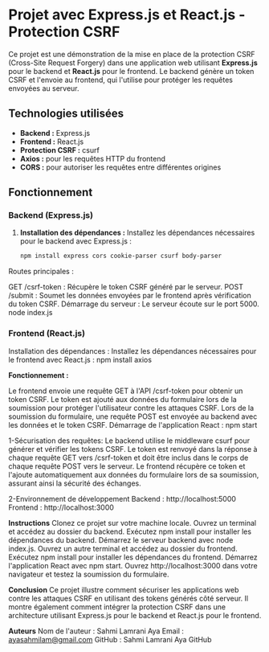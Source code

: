 # Projet avec Express.js et React.js - Protection CSRF

Ce projet est une démonstration de la mise en place de la protection CSRF (Cross-Site Request Forgery) dans une application web utilisant **Express.js** pour le backend et **React.js** pour le frontend. Le backend génère un token CSRF et l'envoie au frontend, qui l'utilise pour protéger les requêtes envoyées au serveur.

## Technologies utilisées

- **Backend :** Express.js
- **Frontend :** React.js
- **Protection CSRF :** csurf
- **Axios :** pour les requêtes HTTP du frontend
- **CORS :** pour autoriser les requêtes entre différentes origines

## Fonctionnement

### Backend (Express.js)

1. **Installation des dépendances :**
   Installez les dépendances nécessaires pour le backend avec Express.js :
   ```bash
   npm install express cors cookie-parser csurf body-parser
Routes principales :

GET /csrf-token : Récupère le token CSRF généré par le serveur.
POST /submit : Soumet les données envoyées par le frontend après vérification du token CSRF.
Démarrage du serveur : Le serveur écoute sur le port 5000.
node index.js


### Frontend (React.js)
Installation des dépendances : Installez les dépendances nécessaires pour le frontend avec React.js :
npm install axios

**Fonctionnement :**

Le frontend envoie une requête GET à l'API /csrf-token pour obtenir un token CSRF.
Le token est ajouté aux données du formulaire lors de la soumission pour protéger l'utilisateur contre les attaques CSRF.
Lors de la soumission du formulaire, une requête POST est envoyée au backend avec les données et le token CSRF.
Démarrage de l'application React :
npm start

1-Sécurisation des requêtes: 
Le backend utilise le middleware csurf pour générer et vérifier les tokens CSRF. Le token est renvoyé dans la réponse à chaque requête GET vers /csrf-token et doit être inclus dans le corps de chaque requête POST vers le serveur.
Le frontend récupère ce token et l'ajoute automatiquement aux données du formulaire lors de sa soumission, assurant ainsi la sécurité des échanges.

2-Environnement de développement
Backend : http://localhost:5000
Frontend : http://localhost:3000

**Instructions**
Clonez ce projet sur votre machine locale.
Ouvrez un terminal et accédez au dossier du backend.
Exécutez npm install pour installer les dépendances du backend.
Démarrez le serveur backend avec node index.js.
Ouvrez un autre terminal et accédez au dossier du frontend.
Exécutez npm install pour installer les dépendances du frontend.
Démarrez l'application React avec npm start.
Ouvrez http://localhost:3000 dans votre navigateur et testez la soumission du formulaire.

**Conclusion**
Ce projet illustre comment sécuriser les applications web contre les attaques CSRF en utilisant des tokens générés côté serveur. Il montre également comment intégrer la protection CSRF dans une architecture utilisant Express.js pour le backend et React.js pour le frontend.

**Auteurs**
Nom de l'auteur : Sahmi Lamrani Aya
Email : ayasahmilam@gmail.com
GitHub : Sahmi Lamrani Aya GitHub
